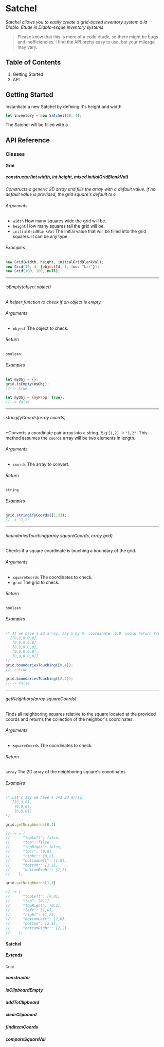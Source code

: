 # Satchel
*Satchel allows you to easily create a grid-based inventory system à la Diablo. Etude in Diablo-esque inventory systems.*
> Please know that this is more of a code étude, so there might be bugs and inefficiencies. I find the API pretty easy to use, but your mileage may vary.

## Table of Contents

1. Getting Started
1. API

## Getting Started

Instantiate a new Satchel by defining it's height and width.

```js
let inventory = new Satchel(10, 4);
```

The Satchel will be filled with a

## API Reference

### Classes

#### Grid

##### constructor(*int* width, *int* height, *mixed* initialGridBlankVal)

*Constructs a generic 2D array and fills the array with a default value. If no default value is provided, the grid square's default  to `0`.*

###### Arguments

- `width` How many squares wide the grid will be.
- `height` How many squares tall the grid will be.
- `initialGridBlankVal` The initial value that will be filled into the grid squares. It can be any type.

###### Examples

```js
new Grid(width, height, initialGridBlankVal);
new Grid(10, 4, {objectId: 1, foo: "bar"});
new Grid(100, 100, null);
```

---

###### isEmpty(*object* object)

*A helper function to check if an object is empty.*

###### Arguments

- `object` The object to check.

###### Return

`boolean`

###### Examples

```js
let myObj = {};
grid.isEmpty(myObj);
//--> true

let myObj = {myProp: true};
//--> false

```

---

###### stringifyCoords(*array* coords)

*Converts a coordinate pair array into a string. E.g `[1,2]` -> `"1,2"`. This method assumes the `coords` array will be two elements in length.

###### Arguments

- `coords` The array to convert.

###### Return

`string`

###### Examples

```js
grid.stringifyCoords([1,2]);
//--> "1,2"
```

---

###### boundariesTouching(*array* squareCoords, *array* grid)

Checks if a square coordinate is touching a boundary of the grid.

###### Arguments

- `squareCoords` The coordinates to check.
- `grid` The grid to check.

###### Return

`boolean`

###### Examples

```js
/* If we have a 2D array, say 5 by 5, coordinate `0,0` would return true, `1,3` would return false.
  [[0,0,0,0,0],
   [0,0,0,0,0],
   [0,0,0,0,0],
   [0,0,0,0,0],
   [0,0,0,0,0]]
*/
grid.boundariesTouching([0,4]);
//--> true

grid.boundariesTouching([2,2]);
//--> false

```

---

###### getNeighbors(*array* squareCoords)

Finds all neighboring squares relative to the square located at the provided coords and returns the collection of the neighbor's coordinates.

 ###### Arguments

- `squareCoords` The coordinates to check.

###### Return

`array` The 2D array of the neighboring square's coordinates

###### Examples

```js
/* Let's say we have a 3x3 2D array:
   [[0,0,0],
    [0,0,0],
    [0,0,0]]
*/

grid.getNeighbords[0,1]

//--> = {
//      "topLeft": false,
//      "top": false,
//      "topRight": false,
//      "left": [0,0],
//      "right": [0,2],
//      "bottomLeft": [1,0],
//      "bottom": [1,1],
//      "bottomRight": [1,2]
//    };

grid.getNeighbords[1,1]

//--> {
//      "topLeft": [0,0],
//      "top": [0,1],
//      "topRight": [0,2],
//      "left": [1,0],
//      "right": [1,2],
//      "bottomLeft": [2,0],
//      "bottom": [2,1],
//      "bottomRight": [2,2]
//    };

```

#### Satchel

##### Extends
`Grid`

##### constructor

##### isClipboardEmpty
##### addToClipboard
##### clearClipboard
##### findItemCoords
##### compareSquareVal


